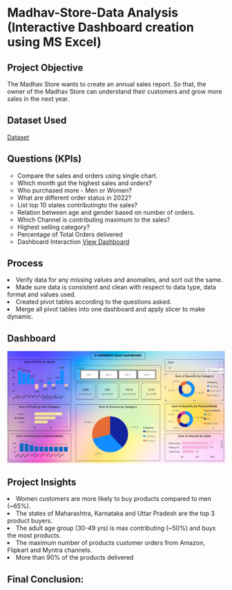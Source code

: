 <h1>Madhav-Store-Data Analysis (Interactive Dashboard creation using MS Excel)</h1>
<h2>Project Objective</h2>
The Madhav Store wants to create an annual sales report. So that, the owner of the Madhav Store can understand their customers and grow more sales in the next year.

<h2>Dataset Used</h2>
<a href="https://github.com/Addychauhan/E-Commerce-Dashboard/blob/main/Sample%20-%20Superstore.csv" target="_blank" >Dataset</a>

<h2>Questions (KPIs)</h2>
<ul type="circle">
<li>Compare the sales and orders using single chart.</li>
<li>Which month got the highest sales and orders?</li>
<li>Who purchased more - Men or Women?</li>
<li>What are different order status in 2022?</li>
<li>List top 10 states contributingto the sales?</li>
<li>Relation between age and gender based on number of orders.</li>
<li>Which Channel is contributing maximum to the sales?</li>
<li>Highest selling category?</li>
<li>Percentage of Total Orders delivered</li>
<li>Dashboard Interaction <a href="https://github.com/Addychauhan/E-Commerce-Dashboard/blob/main/Screenshot%202025-08-07%20214726.png">View Dashboard</a></li>
</ul>

<h2>Process</h2>
<u1 types='circle'>
<li>Verify data for any missing values and anomalies, and sort out the same.</li>
<li>Made sure data is consistent and clean with respect to data type, data format and values used.</li>
<li>Created pivot tables according to the questions asked.</li>
<li>Merge all pivot tables into one dashboard and apply slicer to make dynamic.</li>

<h2>Dashboard</h2>
<img src="https://github.com/Addychauhan/E-Commerce-Dashboard/blob/main/Screenshot%202025-08-07%20214726.png" alt="dashboardimg">




<h2>Project Insights</h2>
<u1 type="circle">
<li>Women customers are more likely to buy products compared to men (~65%).</li>
<li>The states of Maharashtra, Karnataka and Uttar Pradesh are the top 3 product buyers.</li>
<li>The adult age group (30-49 yrs) is max contributing (~50%) and buys the most products.</li>
<li>The maximum number of products customer orders from Amazon, Flipkart and Myntra channels.</li>
<li>More than 90% of the products delivered </li>

<h2>Final Conclusion:</h2>


